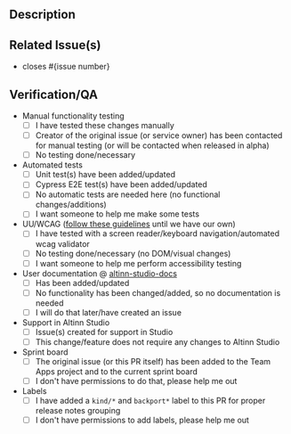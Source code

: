 ## Description

<!---
  Provide a general summary of your changes in the title above.
  Describe your change(s) in detail here.
  Remember that the title and description should include a non-technical summary readable
  for service owners browsing our release notes.
-->

## Related Issue(s)

- closes #{issue number}

## Verification/QA

- Manual functionality testing
  - [ ] I have tested these changes manually
  - [ ] Creator of the original issue (or service owner) has been contacted for manual testing (or will be contacted when released in alpha)
  - [ ] No testing done/necessary
- Automated tests
  - [ ] Unit test(s) have been added/updated
  - [ ] Cypress E2E test(s) have been added/updated
  - [ ] No automatic tests are needed here (no functional changes/additions)
  - [ ] I want someone to help me make some tests
- UU/WCAG ([follow these guidelines](https://aksel.nav.no/god-praksis/artikler/utvikling?tema=universell-utforming) until we have our own)
  - [ ] I have tested with a screen reader/keyboard navigation/automated wcag validator
  - [ ] No testing done/necessary (no DOM/visual changes)
  - [ ] I want someone to help me perform accessibility testing
- User documentation @ [altinn-studio-docs](https://github.com/Altinn/altinn-studio-docs)
  - [ ] Has been added/updated
  <!--- insert link to PR here -->
  - [ ] No functionality has been changed/added, so no documentation is needed
  - [ ] I will do that later/have created an issue
  <!--- insert link to issue here -->
- Support in Altinn Studio
  - [ ] Issue(s) created for support in Studio
  <!--- insert link to issue(s) here -->
  - [ ] This change/feature does not require any changes to Altinn Studio
- Sprint board
  - [ ] The original issue (or this PR itself) has been added to the Team Apps project and to the current sprint board
  - [ ] I don't have permissions to do that, please help me out
- Labels
  - [ ] I have added a `kind/*` and `backport*` label to this PR for proper release notes grouping
  - [ ] I don't have permissions to add labels, please help me out
  <!---
    Breaking changes:       kind/breaking-change
    New features:               kind/product-feature
    Bug fixes:                      kind/bug
    Dependencies:             kind/dependencies
    Other changes:            kind/other
    Not in release notes:  ignore-for-release

    Backport (to patch release): backport
    Do not backport:                   backport-ignore
  --->
